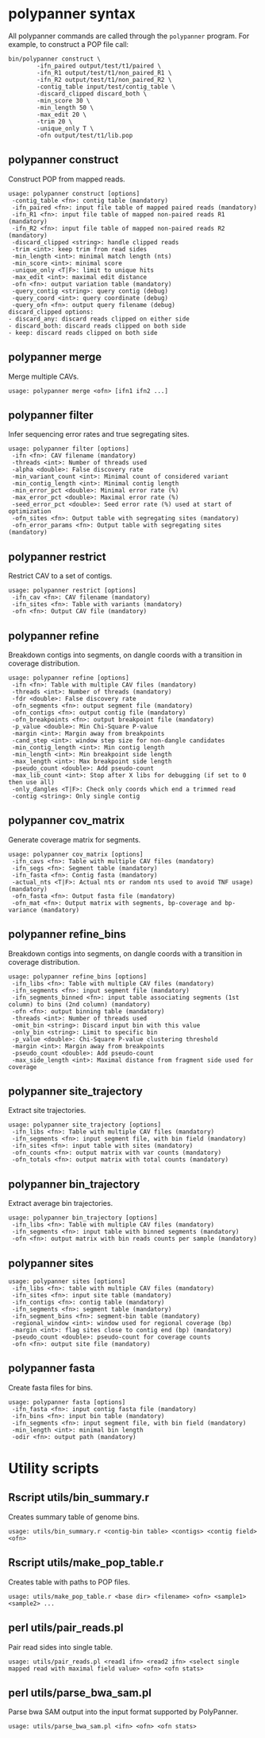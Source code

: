 # polypanner syntax

All polypanner commands are called through the ``polypanner`` program. For example, to construct a POP file call:

```
bin/polypanner construct \
        -ifn_paired output/test/t1/paired \
        -ifn_R1 output/test/t1/non_paired_R1 \
        -ifn_R2 output/test/t1/non_paired_R2 \
        -contig_table input/test/contig_table \
        -discard_clipped discard_both \
        -min_score 30 \
        -min_length 50 \
        -max_edit 20 \
        -trim 20 \
        -unique_only T \
        -ofn output/test/t1/lib.pop
```

## polypanner construct

Construct POP from mapped reads.

```
usage: polypanner construct [options]
 -contig_table <fn>: contig table (mandatory)
 -ifn_paired <fn>: input file table of mapped paired reads (mandatory)
 -ifn_R1 <fn>: input file table of mapped non-paired reads R1 (mandatory)
 -ifn_R2 <fn>: input file table of mapped non-paired reads R2 (mandatory)
 -discard_clipped <string>: handle clipped reads
 -trim <int>: keep trim from read sides
 -min_length <int>: minimal match length (nts)
 -min_score <int>: minimal score
 -unique_only <T|F>: limit to unique hits
 -max_edit <int>: maximal edit distance
 -ofn <fn>: output variation table (mandatory)
 -query_contig <string>: query contig (debug)
 -query_coord <int>: query coordinate (debug)
 -query_ofn <fn>: output query filename (debug)
discard_clipped options: 
- discard_any: discard reads clipped on either side
- discard_both: discard reads clipped on both side
- keep: discard reads clipped on both side
```

## polypanner merge

Merge multiple CAVs.

```
usage: polypanner merge <ofn> [ifn1 ifn2 ...]
```

## polypanner filter

Infer sequencing error rates and true segregating sites.

```
usage: polypanner filter [options]
 -ifn <fn>: CAV filename (mandatory)
 -threads <int>: Number of threads used
 -alpha <double>: False discovery rate
 -min_variant_count <int>: Minimal count of considered variant
 -min_contig_length <int>: Minimal contig length
 -min_error_pct <double>: Minimal error rate (%)
 -max_error_pct <double>: Maximal error rate (%)
 -seed_error_pct <double>: Seed error rate (%) used at start of optimization
 -ofn_sites <fn>: Output table with segregating sites (mandatory)
 -ofn_error_params <fn>: Output table with segregating sites (mandatory)
```

## polypanner restrict

Restrict CAV to a set of contigs.

```
usage: polypanner restrict [options]
 -ifn_cav <fn>: CAV filename (mandatory)
 -ifn_sites <fn>: Table with variants (mandatory)
 -ofn <fn>: Output CAV file (mandatory)
```

## polypanner refine

Breakdown contigs into segments, on dangle coords with a transition in coverage distribution.

```
usage: polypanner refine [options]
 -ifn <fn>: Table with multiple CAV files (mandatory)
 -threads <int>: Number of threads (mandatory)
 -fdr <double>: False discovery rate
 -ofn_segments <fn>: output segment file (mandatory)
 -ofn_contigs <fn>: output contig file (mandatory)
 -ofn_breakpoints <fn>: output breakpoint file (mandatory)
 -p_value <double>: Min Chi-Square P-value
 -margin <int>: Margin away from breakpoints
 -cand_step <int>: window step size for non-dangle candidates
 -min_contig_length <int>: Min contig length
 -min_length <int>: Min breakpoint side length
 -max_length <int>: Max breakpoint side length
 -pseudo_count <double>: Add pseudo-count
 -max_lib_count <int>: Stop after X libs for debugging (if set to 0 then use all)
 -only_dangles <T|F>: Check only coords which end a trimmed read
 -contig <string>: Only single contig
```

## polypanner cov_matrix

Generate coverage matrix for segments.

```
usage: polypanner cov_matrix [options]
 -ifn_cavs <fn>: Table with multiple CAV files (mandatory)
 -ifn_segs <fn>: Segment table (mandatory)
 -ifn_fasta <fn>: Contig fasta (mandatory)
 -actual_nts <T|F>: Actual nts or random nts used to avoid TNF usage) (mandatory)
 -ofn_fasta <fn>: Output fasta file (mandatory)
 -ofn_mat <fn>: Output matrix with segments, bp-coverage and bp-variance (mandatory)
```

## polypanner refine_bins

Breakdown contigs into segments, on dangle coords with a transition in coverage distribution.

```
usage: polypanner refine_bins [options]
 -ifn_libs <fn>: Table with multiple CAV files (mandatory)
 -ifn_segments <fn>: input segment file (mandatory)
 -ifn_segments_binned <fn>: input table associating segments (1st column) to bins (2nd column) (mandatory)
 -ofn <fn>: output binning table (mandatory)
 -threads <int>: Number of threads used
 -omit_bin <string>: Discard input bin with this value
 -only_bin <string>: Limit to specific bin
 -p_value <double>: Chi-Square P-value clustering threshold
 -margin <int>: Margin away from breakpoints
 -pseudo_count <double>: Add pseudo-count
 -max_side_length <int>: Maximal distance from fragment side used for coverage
```


## polypanner site_trajectory

Extract site trajectories.

```
usage: polypanner site_trajectory [options]
 -ifn_libs <fn>: Table with multiple CAV files (mandatory)
 -ifn_segments <fn>: input segment file, with bin field (mandatory)
 -ifn_sites <fn>: input table with sites (mandatory)
 -ofn_counts <fn>: output matrix with var counts (mandatory)
 -ofn_totals <fn>: output matrix with total counts (mandatory)
```

## polypanner bin_trajectory

Extract average bin trajectories.

```
usage: polypanner bin_trajectory [options]
 -ifn_libs <fn>: Table with multiple CAV files (mandatory)
 -ifn_segments <fn>: input table with binned segments (mandatory)
 -ofn <fn>: output matrix with bin reads counts per sample (mandatory)
```

## polypanner sites

```
usage: polypanner sites [options]
 -ifn_libs <fn>: table with multiple CAV files (mandatory)
 -ifn_sites <fn>: input site table (mandatory)
 -ifn_contigs <fn>: contig table (mandatory)
 -ifn_segments <fn>: segment table (mandatory)
 -ifn_segment_bins <fn>: segment-bin table (mandatory)
 -regional_window <int>: window used for regional coverage (bp)
 -margin <int>: flag sites close to contig end (bp) (mandatory)
 -pseudo_count <double>: pseudo-count for coverage counts
 -ofn <fn>: output site file (mandatory)
```

## polypanner fasta

Create fasta files for bins.

```
usage: polypanner fasta [options]
 -ifn_fasta <fn>: input contig fasta file (mandatory)
 -ifn_bins <fn>: input bin table (mandatory)
 -ifn_segments <fn>: input segment file, with bin field (mandatory)
 -min_length <int>: minimal bin length
 -odir <fn>: output path (mandatory)
```

# Utility scripts

## Rscript utils/bin_summary.r 

Creates summary table of genome bins.

```
usage: utils/bin_summary.r <contig-bin table> <contigs> <contig field> <ofn>
```

## Rscript utils/make_pop_table.r 

Creates table with paths to POP files.

```
usage: utils/make_pop_table.r <base dir> <filename> <ofn> <sample1> <sample2> ...
```

## perl utils/pair_reads.pl 

Pair read sides into single table.

```
usage: utils/pair_reads.pl <read1 ifn> <read2 ifn> <select single mapped read with maximal field value> <ofn> <ofn stats>
```

## perl utils/parse_bwa_sam.pl 

Parse bwa SAM output into the input format supported by PolyPanner.

```
usage: utils/parse_bwa_sam.pl <ifn> <ofn> <ofn stats>
```
